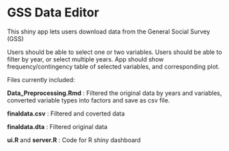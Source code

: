 # GSS Data Editor

This shiny app lets users download data from the General Social Survey (GSS)

Users should be able to select one or two variables.
Users should be able to filter by year, or select multiple years.
App should show frequency/contingency table of selected variables, and corresponding plot.

Files currently included:


__Data_Preprocessing.Rmd__ : Filtered the original data by years and variables, converted variable types into factors and save as csv file.

__finaldata.csv__ : Filtered and coverted data

__finaldata.dta__ : Filtered original data

__ui.R__ and __server.R__ : Code for R shiny dashboard


